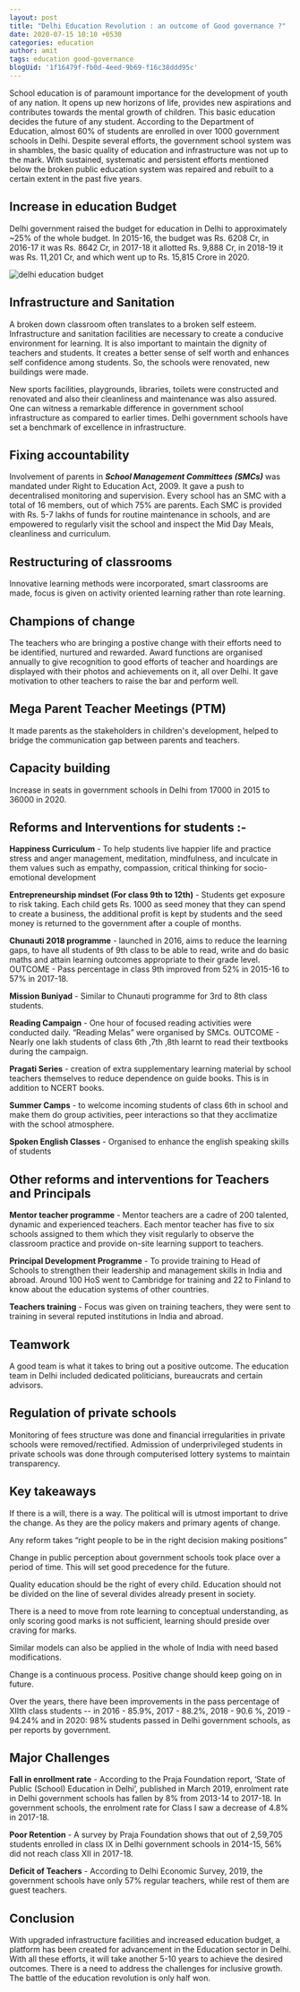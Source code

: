 ```yaml
---
layout: post
title: "Delhi Education Revolution : an outcome of Good governance ?"
date: 2020-07-15 10:10 +0530
categories: education
author: amit
tags: education good-governance
blogUid: '1f16479f-fb0d-4eed-9b69-f16c38ddd95c'
---
```


School education is of paramount importance for the development of youth of any nation. It opens up new horizons of life, provides new aspirations and contributes towards the mental growth of children. This basic education decides the future of any student. 
According to the Department of Education, almost 60% of students are enrolled in over 1000 government schools in Delhi. Despite several efforts, the government school system was in shambles, the basic quality of education and infrastructure was not up to the mark. With sustained, systematic and persistent efforts mentioned below the broken public education system was repaired and rebuilt to a certain extent in the past five years. 

## Increase in education Budget 
Delhi government raised the budget for education in Delhi to approximately ~25% of the whole budget. In 2015-16, the budget was Rs. 6208 Cr, in 2016-17 it was Rs. 8642 Cr, in 2017-18 it allotted Rs. 9,888 Cr, in 2018-19 it was Rs. 11,201 Cr, and which went up to Rs. 15,815 Crore in 2020. 

![delhi education budget](/assets/images/delhi-budget.png)

## Infrastructure and Sanitation 
A broken down classroom often translates to a broken self esteem. Infrastructure and sanitation facilities are necessary to create a conducive environment for learning. It is also important to maintain the dignity of teachers and students. It creates a better sense of self worth and enhances self confidence among students. So, the schools were renovated, new buildings were made. 

New sports facilities, playgrounds, libraries, toilets were constructed and renovated and also their cleanliness and maintenance was also assured. One can witness a remarkable difference in government school infrastructure as compared to earlier times. Delhi government schools have set a benchmark of excellence in infrastructure. 

## Fixing accountability
Involvement of parents in ***School Management Committees (SMCs)*** was mandated under Right to Education Act, 2009. It gave a push to decentralised monitoring and supervision. Every school has an SMC with a total of 16 members, out of which 75% are parents. Each SMC is provided with Rs. 5-7 lakhs of funds for routine maintenance in schools, and are empowered to regularly visit the school and inspect the Mid Day Meals, cleanliness and curriculum.

## Restructuring of classrooms 
Innovative learning methods were incorporated, smart classrooms are made, focus is given on activity oriented learning rather than rote learning. 
 

## Champions of change 
The teachers who are bringing a postive change with their efforts need to be identified, nurtured and rewarded. Award functions are organised annually to give recognition to good efforts of teacher and hoardings are displayed with their photos and achievements on it, all over Delhi. It gave motivation to other teachers to raise the bar and perform well.

## Mega Parent Teacher Meetings (PTM) 
It made parents as the stakeholders in children's development, helped to bridge the communication gap between parents and teachers.

## Capacity building 
Increase in seats in government schools in Delhi from 17000 in 2015 to 36000 in 2020. 

## Reforms and Interventions for students :- 

**Happiness Curriculum** - To help students live happier life and practice stress and anger management, meditation, mindfulness, and inculcate in them values such as empathy, compassion, critical thinking for socio-emotional development 

**Entrepreneurship mindset (For class 9th to 12th)** - Students get exposure to risk taking. Each child gets Rs. 1000 as seed money that they can spend to create a business, the additional profit is kept by students and the seed money is returned to the government after a couple of months. 

**Chunauti 2018 programme** - launched in 2016, aims to reduce the learning gaps, to have all students of 9th class to be able to read, write and do basic maths and attain learning outcomes appropriate to their grade level. OUTCOME - Pass percentage in class 9th improved from 52% in 2015-16 to 57% in 2017-18. 

**Mission Buniyad** - Similar to Chunauti programme for 3rd to 8th class students. 

**Reading Campaign** - One hour of focused reading activities were conducted daily. “Reading Melas” were organised by SMCs. OUTCOME - Nearly one lakh students of class 6th ,7th ,8th learnt to read their textbooks during the campaign. 

**Pragati Series** - creation of extra supplementary learning material by school teachers themselves to reduce dependence on guide books. This is in addition to NCERT books.

**Summer Camps** - to welcome incoming students of class 6th in school and make them do group activities, peer interactions so that they acclimatize with the school atmosphere. 

**Spoken English Classes** - Organised to enhance the english speaking skills of students 


## Other reforms and interventions for Teachers and Principals 
**Mentor teacher programme** - Mentor teachers are a cadre of 200 talented, dynamic and experienced teachers. Each mentor teacher has five to six schools assigned to them which they visit regularly to observe the classroom practice and provide on-site learning support to teachers.

**Principal Development Programme** - To provide training to Head of Schools to strengthen their leadership and management skills in India and abroad. Around 100 HoS went to Cambridge for training and 22 to Finland to know about the education systems of other countries. 

**Teachers training** - Focus was given on training teachers, they were sent to training in several reputed institutions in India and abroad. 

## Teamwork 
A good team is what it takes to bring out a positive outcome. The education team in Delhi included dedicated politicians, bureaucrats and certain advisors.


## Regulation of private schools 
Monitoring of fees structure was done and financial irregularities in private schools were removed/rectified. Admission of underprivileged students in private schools was done through computerised lottery systems to maintain transparency. 

## Key takeaways 
If there is a will, there is a way. The political will is utmost important to drive the change. As they are the policy makers and primary agents of change. 

Any reform takes “right people to be in the right decision making positions” 

Change in public perception about government schools took place over a period of time. This will set good precedence for the future. 

Quality education should be the right of every child. Education should not be divided on the line of several divides already present in society. 

There is a need to move from rote learning to conceptual understanding, as only scoring good marks is not sufficient, learning should preside over craving for marks.

Similar models can also be applied in the whole of India with need based modifications. 

Change is a continuous process. Positive change should keep going on in future. 

Over the years, there have been improvements in the pass percentage of XIIth class students -- in 2016 - 85.9%, 2017 - 88.2%, 2018 - 90.6 %, 2019 - 94.24% and in 2020: 98% students passed in Delhi government schools, as per reports by government. 

## Major Challenges 
**Fall in enrollment rate** - According to the Praja Foundation report, ‘State of Public (School) Education in Delhi’, published in March 2019, enrolment rate in Delhi government schools has fallen by 8% from 2013-14 to 2017-18. In government schools, the enrolment rate for Class I saw a decrease of 4.8% in 2017-18.

**Poor Retention** - A survey by Praja Foundation shows that out of 2,59,705 students enrolled in class IX in Delhi government schools in 2014-15, 56% did not reach class XII in 2017-18. 

**Deficit of Teachers** - According to Delhi Economic Survey, 2019, the government schools have only 57% regular teachers, while rest of them are guest teachers. 

## Conclusion 
With upgraded infrastructure facilities and increased education budget, a platform has been created for advancement in the Education sector in Delhi. With all these efforts, it will take another 5-10 years to achieve the desired outcomes. There is a need to address the challenges for inclusive growth. The battle of the education revolution is only half won.








